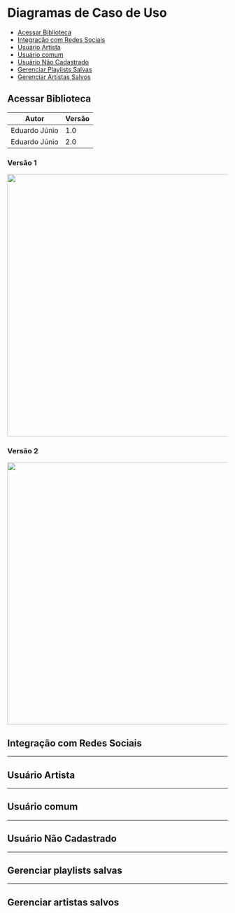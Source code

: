# Diagramas de Caso de Uso

* [Acessar Biblioteca](#acessar-biblioteca)                                   
* [Integração com Redes Sociais](#integracao-com-redes-sociais)                         
* [Usuário Artista](#usuario-artista)                                   
* [Usuário comum](#usuario-comum)                                 
* [Usuário Não Cadastrado](#usuario-nao-cadastrado)                             
* [Gerenciar Playlists Salvas](#gerenciar-playlists-salvas)                         
* [Gerenciar Artistas Salvos](#gerenciar-artistas-salvos)                             


## Acessar Biblioteca
Autor| Versão|
-|-|
Eduardo Júnio| 1.0|
Eduardo Júnio|2.0|

### Versão 1

<p align="center"><a href="image" target="_blank"><img width="600" src="https://github.com/SpotifyApp/Spotify/blob/master/docs/Modulos/Modelagem/casos_de_uso/diagramas/acessar_biblioteca1.0.png"></a></p>
<p align="center">
  
### Versão 2

<p align="center"><a href="image" target="_blank"><img width="600" src="https://github.com/SpotifyApp/Spotify/blob/master/docs/Modulos/Modelagem/casos_de_uso/diagramas/UC01-Acessar_biblioteca.png"></a></p>
<p align="center">


## Integração com Redes Sociais
<object width="700" height="600" data="../caso-integracao_redes.png"></object>

---

## Usuário Artista
<object width="700" height="600" data="../diagrama_usuario_artista.png"></object>

---

## Usuário comum
<object width="700" height="600" data="../diagrama_usuario_comum.png"></object>

---

## Usuário Não Cadastrado
<object width="700" height="600" data="../diagrama_usuário_nao_cadastrado.png"></object>

---

## Gerenciar playlists salvas
<object width="700" height="600" data="../Gerenciar_playlists_salvas.png"></object>

---

## Gerenciar artistas salvos
<object width="700" height="600" data="../GerenciarArtistasSalvos.jpg"></object>
